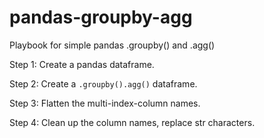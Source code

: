 # pandas-groupby-agg
Playbook for simple pandas .groupby() and .agg()

Step 1: Create a pandas dataframe.

Step 2: Create a `.groupby().agg()` dataframe.

Step 3: Flatten the multi-index-column names.

Step 4: Clean up the column names, replace str characters.
